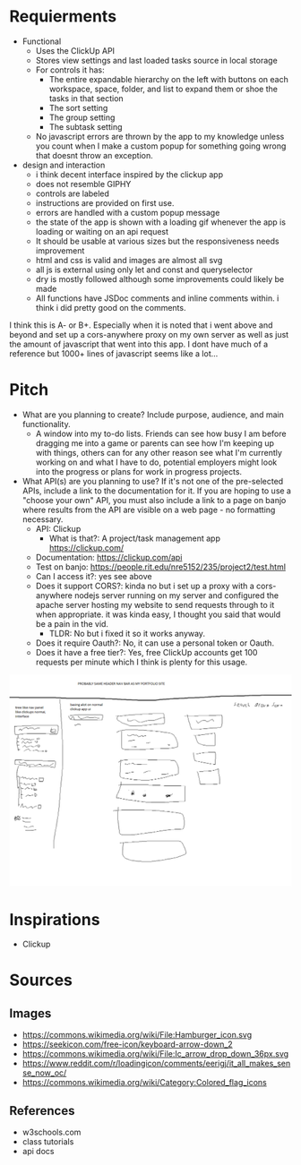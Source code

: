 # Requierments
- Functional
  - Uses the ClickUp API
  - Stores view settings and last loaded tasks source in local storage
  - For controls it has: 
    - The entire expandable hierarchy on the left with buttons on each workspace, space, folder, and list to expand them or shoe the tasks in that section
    - The sort setting
    - The group setting
    - The subtask setting
  - No javascript errors are thrown by the app to my knowledge unless you count when I make a custom popup for something going wrong that doesnt throw an exception.
- design and interaction
  - i think decent interface inspired by the clickup app
  - does not resemble GIPHY
  - controls are labeled 
  - instructions are provided on first use.
  - errors are handled with a custom popup message
  - the state of the app is shown with a loading gif whenever the app is loading or waiting on an api request
  - It should be usable at various sizes but the responsiveness needs improvement
  - html and css is valid and images are almost all svg
  - all js is external using only let and const and queryselector
  - dry is mostly followed although some improvements could likely be made
  - All functions have JSDoc comments and inline comments within. i think i did pretty good on the comments.

I think this is A- or B+. Especially when it is noted that i went above and beyond and set up a cors-anywhere proxy on my own server as well as just the amount of javascript that went into this app. I dont have much of a reference but 1000+ lines of javascript seems like a lot...

# Pitch
- What are you planning to create?  Include purpose, audience, and main functionality.
  - A window into my to-do lists. Friends can see how busy I am before dragging me into a game or parents can see how I'm keeping up with things, others can for any other reason see what I'm currently working on and what I have to do, potential employers might look into the progress or plans for work in progress projects.
- What API(s) are you planning to use?  If it's not one of the pre-selected APIs, include a link to the documentation for it.
If you are hoping to use a "choose your own" API, you must also include a link to a page on banjo where results from the API are visible on a web page - no formatting necessary.
  - API: Clickup
    - What is that?: A project/task management app https://clickup.com/
  - Documentation: https://clickup.com/api
  - Test on banjo: https://people.rit.edu/nre5152/235/project2/test.html
  - Can I access it?: yes see above
  - Does it support CORS?: kinda no but i set up a proxy with a cors-anywhere nodejs server running on my server and configured the apache server hosting my website to send requests through to it when appropriate. it was kinda easy, I thought you said that would be a pain in the vid.
    - TLDR: No but i fixed it so it works anyway.
  - Does it require Oauth?: No, it can use a personal token or Oauth. 
  - Does it have a free tier?: Yes, free ClickUp accounts get 100 requests per minute which I think is plenty for this usage.

![Layout sketch!](very_rough_mockup.png)

# Inspirations
- Clickup

# Sources

## Images
- https://commons.wikimedia.org/wiki/File:Hamburger_icon.svg
- https://seekicon.com/free-icon/keyboard-arrow-down_2
- https://commons.wikimedia.org/wiki/File:Ic_arrow_drop_down_36px.svg
- https://www.reddit.com/r/loadingicon/comments/eerigj/it_all_makes_sense_now_oc/
- https://commons.wikimedia.org/wiki/Category:Colored_flag_icons

## References
- w3schools.com
- class tutorials
- api docs